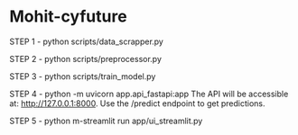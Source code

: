 # Mohit-cyfuture
STEP 1 -
python scripts/data_scrapper.py

STEP 2 -
python scripts/preprocessor.py

STEP 3 -
python scripts/train_model.py

STEP 4 -
python -m uvicorn app.api_fastapi:app
The API will be accessible at: http://127.0.0.1:8000.
Use the /predict endpoint to get predictions.

STEP 5 -
python m-streamlit run app/ui_streamlit.py
